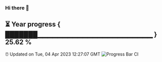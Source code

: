 ### Hi there 👋
⏳ Year progress { ███████▁▁▁▁▁▁▁▁▁▁▁▁▁▁▁▁▁▁▁▁▁▁▁ } 25.62 %
---
⏰ Updated on Tue, 04 Apr 2023 12:27:07 GMT
![Progress Bar CI](https://github.com/liununu/liununu/workflows/Progress%20Bar%20CI/badge.svg)
